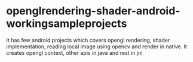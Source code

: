 # openglrendering-shader-android-workingsampleprojects
It has few android projects which covers opengl rendering, shader implementation, reading local image using opencv and render in native. It creates opengl context, other apis in java and rest in jni
